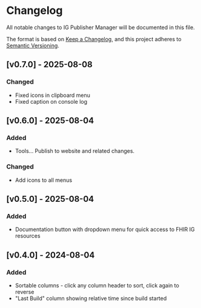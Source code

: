 # Changelog

All notable changes to IG Publisher Manager will be documented in this file.

The format is based on [Keep a Changelog](https://keepachangelog.com/en/1.0.0/),
and this project adheres to [Semantic Versioning](https://semver.org/spec/v2.0.0.html).

## [v0.7.0] - 2025-08-08
### Changed
- Fixed icons in clipboard menu
- Fixed caption on console log

## [v0.6.0] - 2025-08-04
### Added
- Tools... Publish to website and related changes. 

### Changed
- Add icons to all menus

## [v0.5.0] - 2025-08-04
### Added
- Documentation button with dropdown menu for quick access to FHIR IG resources

## [v0.4.0] - 2024-08-04
### Added
- Sortable columns - click any column header to sort, click again to reverse
- "Last Build" column showing relative time since build started
